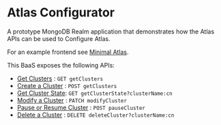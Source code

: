 # Atlas Configurator

A prototype MongoDB Realm application that demonstrates how the Atlas APIs can be used to Configure Atlas.

For an example frontend see [Minimal Atlas](https://github.com/esteininger/minimal-atlas).

This BaaS exposes the following APIs:

* [Get Clusters](./docs/atlas/getClusters.md) : `GET getClusters`
* [Create a Cluster](./docs/atlas/createCluster.md) : `POST getClusters`
* [Get Cluster State](./docs/atlas/getClusterState.md): `GET getClusterState?clusterName:cn`
* [Modify a Cluster](./docs/atlas/modifyCluster.md) : `PATCH modifyCluster`
* [Pause or Resume Cluster](./docs/atlas/pauseCluster.md) : `POST pauseCluster`
* [Delete a Cluster](./docs/atlas/deleteCluster.md) : `DELETE deleteCluster?clusterName:cn`


